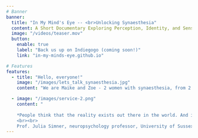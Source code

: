 ```yaml
---
# Banner
banner:
  title: "In My Mind's Eye -- <br>Unlocking Synaesthesia"
  content: A Short Documentary Exploring Perception, Identity, and Sensory Diversity
  image: "/videos/teaser.mov"
  button:
    enable: true
    label: "Back us up on Indiegogo (coming soon!)"
    link: "in-my-minds-eye.github.io"

# Features
features:
  - title: "Hello, everyone!"
    image: "/images/lets_talk_synaesthesia.jpg"
    content: "We are Maike and Zoe - 2 women with synaesthesia, from 2 corners of the world, on 1 journey. We’re very excited to be part of this short intimate documentary, that plunges into our vulnerabilities of having a fascinating, rarely spoken about neurodivergent trait. Support us in spreading awareness about synaesthesia, fostering community, and building a more understanding and empathetic world. We invite you, in any way you can, big or small, to be a part of our journey."

  - image: "/images/service-2.png"
    content: "
    
    *People think that the reality exists out there in the world. And it really doesn't. Reality exists in our own brains. It's a construct that we make for all kinds of information, and it is certainly an individual construct.*
    <br><br>
    Prof. Julia Simner, neuropsychology professor, University of Sussex"
---
```


